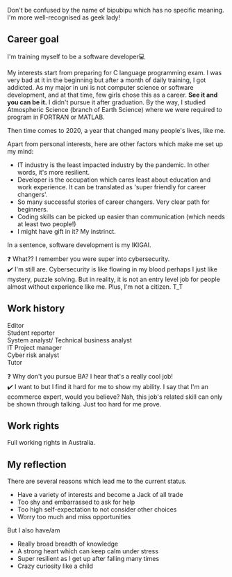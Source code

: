 Don't be confused by the name of bipubipu which has no specific meaning. I'm more well-recognised as geek lady!  

## Career goal
I'm training myself to be a software developer💻  

My interests start from preparing for C language programming exam. I was very bad at it in the beginning but after a month of daily training, I got addicted.
As my major in uni is not computer science or software development, and at that time, few girls chose this as a career. <strong>See it and you can be it.</strong> I didn't pursue it after graduation. By the way, I studied Atmospheric Science (branch of Earth Science) where we were required to program in FORTRAN or MATLAB.

Then time comes to 2020, a year that changed many people's lives, like me.

Apart from personal interests, here are other factors which make me set up my mind:  
* IT industry is the least impacted industry by the pandemic. In other words, it's more resilient.
* Developer is the occupation which cares least about education and work experience. It can be translated as 'super friendly for career changers'.
* So many successful stories of career changers. Very clear path for beginners.
* Coding skills can be picked up easier than communication (which needs at least two people!)
* I might have gift in it? My instrinct.

In a sentence, software development is my IKIGAI.

❓ What?? I remember you were super into cybersecurity.  
✔️ I'm still are. Cybersecurity is like flowing in my blood perhaps I just like mystery, puzzle solving. But in reality, it is not an entry level job for people almost without experience like me. Plus, I'm not a citizen. T_T 

## Work history
Editor  
Student reporter  
System analyst/ Technical business analyst  
IT Project manager   
Cyber risk analyst  
Tutor  

❓ Why don't you pursue BA? I hear that's a really cool job!  
✔️ I want to but I find it hard for me to show my ability. I say that I'm an ecommerce expert, would you believe? Nah, this job's related skill can only be shown through talking. Just too hard for me prove.  

## Work rights
Full working rights in Australia. 

## My reflection 
There are several reasons which lead me to the current status.
* Have a variety of interests and become a Jack of all trade
* Too shy and embarrassed to ask for help
* Too high self-expectation to not consider other choices
* Worry too much and miss opportunities

But I also have/am 
* Really broad breadth of knowledge
* A strong heart which can keep calm under stress
* Super resilient as I get up after falling many times
* Crazy curiosity like a child
